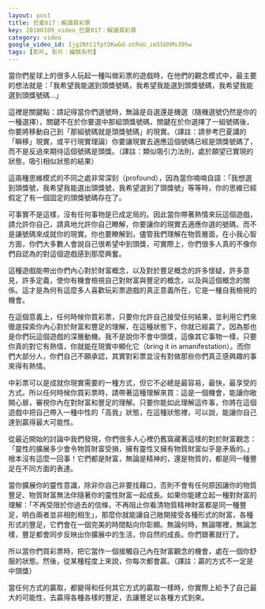 ```yaml
---
layout: post
title: 巴夏017：解讀買彩票
key: 20180109_video_巴夏017：解讀買彩票
category: video
google_video_id: 1jg2NtC1fptOKwGd-otRoU_im5SUhMs39hw
tags: [影片, 影片｜編號系列]
---
```



當你們星球上的很多人玩起一種叫做彩票的遊戲時，在他們的觀念模式中，最主要的想法就是：「我希望我能選到頭獎號碼，我希望我能選到頭獎號碼，我希望我能選到頭獎號碼...」

這裡是關鍵點：請記得當你們選號時，無論是自選還是機選（隨機選號仍然是你的一種選擇），關鍵不在於你要選中那組頭獎號碼，關鍵在於你選擇了一組號碼後，你要將移動自己到「那組號碼就是頭獎號碼」的現實。（譯註：請參考巴夏講的「瞬移」現實，或平行現實理論）你要讓現實去適應這個號碼已經是頭獎號碼了，而不是反過來期待這個號碼是頭獎。（譯註：類似吸引力法則，處於願望已實現的狀態，吸引相似狀態的結果）

這兩種思維模式的不同之處非常深刻（profound），因為當你喃喃自語：「我想選到頭獎號，我希望我能選出頭獎號，我希望選到了頭獎號」等等時，你的思維已經假定了有一個固定的頭獎號碼存在了。

可事實不是這樣，沒有任何事物是已成定局的。因此當你帶著熱情來玩這個遊戲，請允許你自己，請真地允許你自己瞭解，你要讓你的現實去適應你選的號碼，而不是讓號碼來成就你的現實。你也要瞭解到，儘管我們理解在物質層面，在小我心智方面，你們大多數人會說自己很希望中到頭獎，可實際上，你們很多人真的不像你們自認為的對這個遊戲感到那麼興奮。

這種遊戲能帶出你們內心對於財富概念，以及對於豐足概念的許多懷疑，許多意見，許多定義，使你有機會檢視自己對財富與豐足的概念，以及與這個概念的關係。這才是為何有這麼多人喜歡玩彩票遊戲的真正意義所在，它是一種自我檢視的機會。

在這個意義上，任何時候你買彩票，只要你允許自己接受任何結果，並利用它們來徹底探索你內心對於財富和豐足的理解，在這種狀態下，你就已經贏了。因為那也是你們玩這個遊戲的深層動機。我不是說你不會中頭獎，這像其它事物一樣，只要你真的對它有熱情，你就能在現實中顯化它（bring it in amanifestation）。而你們大部分人，你們自己不願承認，其實對彩票並沒有對做那些你們真正感興趣的事來得有熱情。

中彩票可以是成就你現實需要的一種方式，但它不必總是最容易，最快，最享受的方式。所以任何時候你買彩票時，請帶著這種理解來買：這是一個機會，能讓你敞開心扉，審視你內在對財富和豐足的理解。只要你能如此理解這件事，你將在這個遊戲中把自己帶入一種中性的「高我」狀態，在這種狀態裡，可以說，能讓你自己達到贏得最大可能性。

從最近開始的討論中我們發現，你們很多人心裡仍舊窩藏著這樣的對於財富觀念：「靈性的擴展多少會令物質財富受損，擁有靈性又擁有物質財富似乎是矛盾的。」根本沒有這麼一回事！它們都是財富，無論是精神的，還是物質的，都是同一種豐足在不同方面的表達。

當你擴展你的靈性意識，除非你自己非要找藉口，否則不會有任何原因讓你的物質豐足、物質財富無法伴隨著你的靈性財富一起成長。如果你能建立起一種對財富的理解：「不再受限於你過去的信條，不再阻止你看清物質精神財富都是同一種豐足，明白兩者並非相剋相生」，那麼你就能讓自己敞開接受各種形式的財富，各種形式的豐足，它們會在一個完美的時間點向你彰顯。無論何時，無論哪裡，無論怎樣，豐足都會同步反映出你擴展中的生活，你自然的成長。你們跟著就行了。

所以當你們買彩票時，把它當作一個接觸自己內在財富觀念的機會，處在一個你舒服的狀態。然後，從某種程度上來說，你每次都會贏。（譯註：贏的方式不一定是中頭獎）

當任何方式的贏取，都變得和任何其它方式的贏取一樣時，你實際上給予了自己最大的可能性，去贏得各種各樣的豐足，去讓豐足以各種方式到來。
